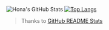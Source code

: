 ![Hona's GitHub Stats](https://github-readme-stats.vercel.app/api?username=Hona&show_icons=true&hide_border=true?count_private=true) [![Top Langs](https://github-readme-stats.vercel.app/api/top-langs/?username=Hona)](https://github.com/anuraghazra/github-readme-stats)

 > Thanks to [GitHub README Stats](https://github.com/anuraghazra/github-readme-stats)
